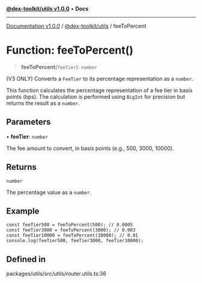 [**@dex-toolkit/utils v1.0.0**](../README.md) • **Docs**

***

[Documentation v1.0.0](../../../packages.md) / [@dex-toolkit/utils](../README.md) / feeToPercent

# Function: feeToPercent()

> **feeToPercent**(`feeTier`): `number`

(V3 ONLY) Converts a `FeeTier` to its percentage representation as a `number`.

This function calculates the percentage representation of a fee tier in basis points (bps).
The calculation is performed using `BigInt` for precision but returns the result as a `number`.

## Parameters

• **feeTier**: `number`

The fee amount to convert, in basis points (e.g., 500, 3000, 10000).

## Returns

`number`

The percentage value as a `number`.

## Example

```
const feeTier500 = feeToPercent(500); // 0.0005
const feeTier3000 = feeToPercent(3000); // 0.003
const feeTier10000 = feeToPercent(10000); // 0.01
console.log(feeTier500, feeTier3000, feeTier10000);
```

## Defined in

packages/utils/src/utils/router.utils.ts:36
